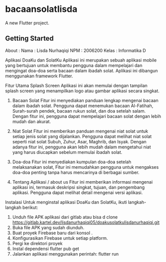 # bacaansolatlisda

A new Flutter project.

## Getting Started
About :
Nama : Lisda Nurhaqiqi
NPM : 2006200
Kelas : Informatika D


Aplikasi DoaKu dan SolatKu
Aplikasi ini merupakan sebuah aplikasi mobile yang bertujuan untuk membantu pengguna dalam mempelajari dan mengingat doa-doa serta bacaan dalam ibadah solat. Aplikasi ini dibangun menggunakan framework Flutter.

Fitur Utama
Splash Screen
Aplikasi ini akan memulai dengan tampilan splash screen yang menampilkan logo atau gambar aplikasi secara singkat. 

1. Bacaan Solat
Fitur ini menyediakan panduan lengkap mengenai bacaan dalam ibadah solat. Pengguna dapat menemukan bacaan Al-Fatihah, Surah-surah pendek, bacaan rukun solat, dan doa setelah salam. Dengan fitur ini, pengguna dapat mempelajari bacaan solat dengan lebih mudah dan akurat.

2. Niat Solat
Fitur ini memberikan panduan mengenai niat solat untuk setiap jenis solat yang dijalankan. Pengguna dapat melihat niat solat seperti niat solat Subuh, Zuhur, Asar, Maghrib, dan Isyak. Dengan adanya fitur ini, pengguna akan lebih mudah dalam mengetahui niat yang harus diucapkan sebelum memulai ibadah solat.

3. Doa-doa
Fitur ini menyediakan kumpulan doa-doa setelah melaksanakan solat, Fitur ini memudahkan pengguna untuk mengakses doa-doa penting tanpa harus mencarinya di berbagai sumber.

4. Tentang Aplikasi / about us
Fitur ini memberikan informasi mengenai aplikasi ini, termasuk deskripsi singkat, tujuan, dan pengembang aplikasi. Pengguna dapat melihat detail mengenai versi aplikasi.

Instalasi
Untuk menginstal aplikasi DoaKu dan SolatKu, ikuti langkah-langkah berikut:
1. Unduh file APK aplikasi dari gitlab atau bisa d clone
https://gitlab.kartel.dev/lisdanurhaqiqi05/doakusolatkulisdanurhaqiqi.git
2. Buka file APK yang sudah diunduh.
3. Buat proyek Firebase baru dari konsol .
4. Konfigurasikan Firebase untuk setiap platform.
5. Pergi ke direktori proyek
6. Instal dependensi
flutter pub get
7. Jalankan aplikasi menggunakan perintah:
flutter run